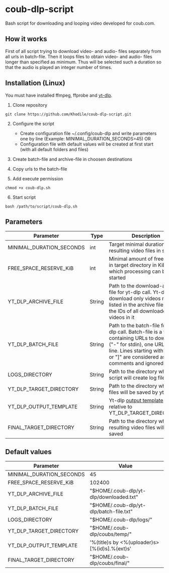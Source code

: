 # coub-dlp-script
Bash script for downloading and looping video developed for coub.com.

## How it works
First of all script trying to download video- and audio- files separately from all urls in batch-file. Then it loops files to obtain video- and audio- files longer than specified as minimum. Thus will be selected such a duration so that the audio is played an integer number of times.

## Installation (Linux)
You must have installed ffmpeg, ffprobe and [yt-dlp](https://github.com/yt-dlp/yt-dlp).

1. Clone repository

```git clone https://github.com/Khodile/coub-dlp-script.git```

2. Configure the script
   * Create configuration file ~/.config/coub-dlp and write parameters one by line (Example: MINIMAL_DURATION_SECONDS=45)
   OR
   * Configuration file with default values will be created at first start (with all default folders and files)

3. Create batch-file and archive-file in choosen destinations

4. Copy urls to the batch-file

5. Add execute permission

```chmod +x coub-dlp.sh```

6. Start script

```bash /path/to/script/coub-dlp.sh```

## Parameters
| Parameter                | Type   | Description |
|--------------------------|--------|-------------|
| MINIMAL_DURATION_SECONDS | int    | Target minimal duration of resulting video files in seconds |
| FREE_SPACE_RESERVE_KiB   | int    | Minimal amount of free space in target directory in KiB at which processing can be started |
| YT_DLP_ARCHIVE_FILE      | String | Path to the download-archive file for yt-dlp call. Yt-dlp download only videos not listed in the archive file. Record the IDs of all downloaded videos in it |
| YT_DLP_BATCH_FILE        | String | Path to the batch-file for yt-dlp call. Batch-file is a file containing URLs to download ("-" for stdin), one URL per line. Lines starting with "#", ";" or "]" are considered as comments and ignored |
| LOGS_DIRECTORY           | String | Path to the directory where script will create log files |
| YT_DLP_TARGET_DIRECTORY  | String | Path to the directory where files will be saved by yt-dlp |
| YT_DLP_OUTPUT_TEMPLATE   | String | Yt-dlp [output template](https://github.com/yt-dlp/yt-dlp#output-template) (path relative to YT_DLP_TARGET_DIRECTORY).  |
| FINAL_TARGET_DIRECTORY   | String | Path to the directory where resulting video files will be saved |

## Default values
| Parameter | Value |
|-----------|-------|
| MINIMAL_DURATION_SECONDS | 45 |
| FREE_SPACE_RESERVE_KiB   | 102400 |
| YT_DLP_ARCHIVE_FILE      | "$HOME/.coub-dlp/yt-dlp/downloaded.txt" |
| YT_DLP_BATCH_FILE        | "$HOME/.coub-dlp/yt-dlp/batch-file.txt" |
| LOGS_DIRECTORY           | "$HOME/.coub-dlp/logs/" |
| YT_DLP_TARGET_DIRECTORY  | "$HOME/.coub-dlp/coubs/temp/" |
| YT_DLP_OUTPUT_TEMPLATE   | '%(title)s by <%(uploader)s> [%(id)s].%(ext)s' |
| FINAL_TARGET_DIRECTORY   | "$HOME/.coub-dlp/coubs/final/" |
